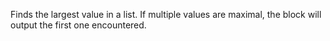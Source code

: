 Finds the largest value in a list. If multiple values are maximal, the block will output the first one encountered.
